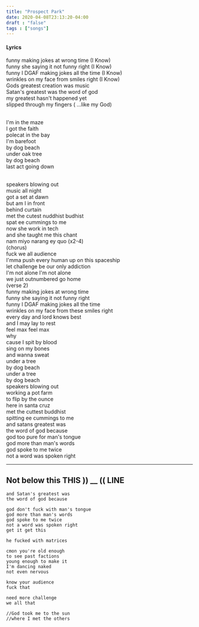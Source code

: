 ```yaml
---
title: "Prospect Park"
date: 2020-04-08T23:13:20-04:00
draft : "false"
tags : ["songs"]
---
```


<!--more-->

#### Lyrics

funny making jokes at wrong time  (I Know)
<br>funny she saying it not funny right (I Know)
<br>funny I DGAF making jokes all the time (I Know)
<br>wrinkles on my face from smiles right (I Know)
<br>Gods greatest creation was music
<br>Satan's greatest was the word of god
<br>my greatest hasn't happened yet
<br>slipped through my fingers (  ...like my God)

<br>I'm in the maze
<br>I got the faith
<br>polecat in the bay
<br>I'm barefoot
<br>by dog beach
<br>under oak tree
<br>by dog beach
<br>last act going down

<br>speakers blowing out
<br>music all night
<br>got a set at dawn
<br>but am I in front
<br>behind curtain
<br>met the cutest nuddhist budhist
<br>spat ee cummings to me
<br>now she work in tech
<br>and she taught me this chant
<br>nam miyo narang ey quo  (x2-4)
<br>(chorus)
<br>fuck we all audience
<br>I'mma push every human up on this spaceship
<br>let challenge be our only addiction
<br>I'm not alone I'm not alone
<br>we just outnumbered go home
<br>(verse 2)
<br>funny making jokes at wrong time
<br>funny she saying it not funny right
<br>funny I DGAF making jokes all the time
<br>wrinkles on my face from these smiles right
<br>every day and lord knows best
<br>and I may lay to rest
<br>feel max feel max
<br>why
<br>cause I spit by blood
<br>sing on my bones
<br>and wanna sweat
<br>under a tree
<br>by dog beach
<br>under a tree
<br>by dog beach
<br>speakers blowing out
<br>working a pot farm
<br>to flip by the ounce
<br>here in santa cruz
<br>met the cuttest buddhist
<br>spitting ee cummings to me
<br>and satans greatest was
<br>the word of god because
<br>god too pure for man's tongue
<br>god more than man's words
<br>god spoke to me twice
<br>not a word was spoken right


___

## Not below this THIS )) __ (( LINE


```
and Satan's greatest was
the word of god because

god don't fuck with man's tongue
god more than man's words
god spoke to me twice
not a word was spoken right
get it get this

he fucked with matrices

cmon you're old enough
to see past factions
young enough to make it
I'm dancing naked
not even nervous

know your audience
fuck that

need more challenge
we all that

//God took me to the sun
//where I met the others
```

<!--
♩     Musical quarter note     &#9833;
♪     Musical eighth note      &#9834;
♫     Musical single bar note  &#9835;
♬     Musical double bar note  &#9836;
𝄪     Double sharp note                  &#119082;
𝄆     Musical Symbol Left Repeat Sign    &#x1D106;
𝄇     Musical Symbol Right Repeat Sign   &#x1D107;
𝄈     Musical Symbol Repeat Dots         &#x1D108;
𝄐     Musical Symbol Fermata             &#x1D110;
𝄑     Musical Symbol Fermata Below       &#x1D111;
𝄒     Musical Symbol Breath Mark         &#x1D112;
𝆒     Musical Symbol Crescendo           &#x1D192;
𝆓     Musical Symbol Decrescendo         &#x1D193;
𝄫     Double flat note                   &#119083;
𝄞     G clef     &#119070;
𝄢     F clef     &#119074;
𝄡     C clef     &#119073; -->
